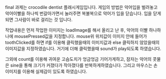 final 과제는 crocodile dentist 플래시게임입니다.
게임의 방법은 악어입을 벌려놓고 악어이빨을 하나씩 번갈아가면서 눌러주면 복불복으로 악어가 입을 닫습니다. 
입을 닫게되면 그사람이 바로 걸리는 것 입니다.

작업내용은 먼저 작업한 이미지는 loadImage를 해서 올리고 난 후, 
악어의 이빨 하나하나에 mousePressed값을 지정합니다. 
mouse위 위치값이 이미지 안에 들어가 toothClicked를 하면 if를 이용해
클릭했을때의 이미지값과 else 클릭하지 않았을때의 이미지값을 지정하였습니다.
거기에 더해 클릭했을때 sound가 play되도록 하였습니다.

그외에 count를 이용해 귀여운 고슴도치가 엉금엉금 기어가게하고,
잠자는 악어의 콧물은 sine을 통해 크기가 커졌다가 작아졌다를 반복하게하였습니다.
그리고 마우스는 손이미지를 이용해 실제감이 있도록 하였습니다.







